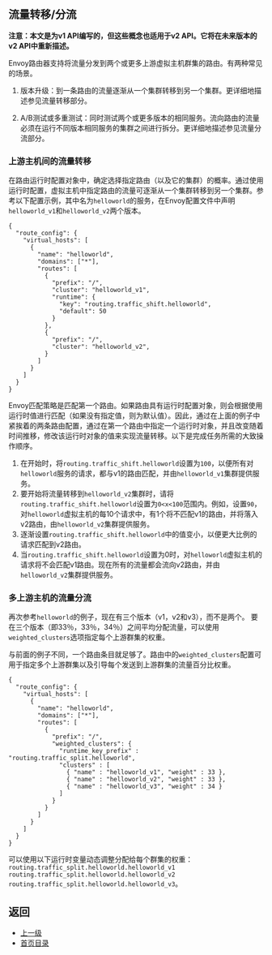 ## 流量转移/分流

**注意：本文是为v1 API编写的，但这些概念也适用于v2 API。它将在未来版本的v2 API中重新描述。**

Envoy路由器支持将流量分发到两个或更多上游虚拟主机群集的路由。有两种常见的场景。

1. 版本升级：到一条路由的流量逐渐从一个集群转移到另一个集群。更详细地描述参见流量转移部分。

2. A/B测试或多重测试：同时测试两个或更多版本的相同服务。流向路由的流量必须在运行不同版本相同服务的集群之间进行拆分。更详细地描述参见流量分流部分。

### 上游主机间的流量转移

在路由运行时配置对象中，确定选择指定路由（以及它的集群）的概率。通过使用运行时配置，虚拟主机中指定路由的流量可逐渐从一个集群转移到另一个集群。参考以下配置示例，其中名为`helloworld`的服务，在Envoy配置文件中声明`helloworld_v1`和`helloworld_v2`两个版本。

```
{
  "route_config": {
    "virtual_hosts": [
      {
        "name": "helloworld",
        "domains": ["*"],
        "routes": [
          {
            "prefix": "/",
            "cluster": "helloworld_v1",
            "runtime": {
              "key": "routing.traffic_shift.helloworld",
              "default": 50
            }
          },
          {
            "prefix": "/",
            "cluster": "helloworld_v2",
          }
        ]
      }
    ]
  }
}
```

Envoy匹配策略是匹配第一个路由。如果路由具有运行时配置对象，则会根据使用运行时值进行匹配（如果没有指定值，则为默认值）。因此，通过在上面的例子中紧挨着的两条路由配置，通过在第一个路由中指定一个运行时对象，并且改变随着时间推移，修改该运行时对象的值来实现流量转移。以下是完成任务所需的大致操作顺序。

1. 在开始时，将`routing.traffic_shift.helloworld`设置为`100`，以便所有对`helloworld`服务的请求，都与v1的路由匹配，并由`helloworld_v1`集群提供服务。
2. 要开始将流量转移到`helloworld_v2`集群时，请将`routing.traffic_shift.helloworld`设置为`0<x<100`范围内。例如，设置`90`，对`helloworld`虚拟主机的每10个请求中，有1个将不匹配v1的路由，并将落入v2路由，由`helloworld_v2`集群提供服务。
3. 逐渐设置`routing.traffic_shift.helloworld`中的值变小，以便更大比例的请求匹配到v2路由。
4. 当`routing.traffic_shift.helloworld`设置为0时，对`helloworld`虚拟主机的请求将不会匹配v1路由。现在所有的流量都会流向v2路由，并由`helloworld_v2`集群提供服务。


### 多上游主机的流量分流

再次参考`helloworld`的例子，现在有三个版本（v1，v2和v3），而不是两个。 要在三个版本（即33％，33％，34％）之间平均分配流量，可以使用`weighted_clusters`选项指定每个上游群集的权重。

与前面的例子不同，一个路由条目就足够了。路由中的`weighted_clusters`配置可用于指定多个上游群集以及引导每个发送到上游群集的流量百分比权重。

```
{
  "route_config": {
    "virtual_hosts": [
      {
        "name": "helloworld",
        "domains": ["*"],
        "routes": [
          {
            "prefix": "/",
            "weighted_clusters": {
              "runtime_key_prefix" : "routing.traffic_split.helloworld",
              "clusters" : [
                { "name" : "helloworld_v1", "weight" : 33 },
                { "name" : "helloworld_v2", "weight" : 33 },
                { "name" : "helloworld_v3", "weight" : 34 }
              ]
            }
          }
        ]
      }
    ]
  }
}
```

可以使用以下运行时变量动态调整分配给每个群集的权重：</br>
`routing.traffic_split.helloworld.helloworld_v1`
`routing.traffic_split.helloworld.helloworld_v2`
`routing.traffic_split.helloworld.helloworld_v3`。



## 返回
- [上一级](../HTTPconnectionmanager.md)
- [首页目录](../../README.md)
